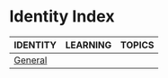 # Identity Index

|IDENTITY|LEARNING|TOPICS|
|---|---|---|
|[General](security/identity/identity-general)|||
